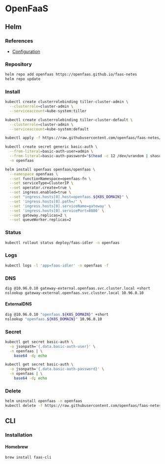 # OpenFaaS

<!--
https://artifacthub.io/packages/helm/openfaas/kafka-connector
-->

## Helm

### References

- [Configuration](https://github.com/openfaas/faas-netes/tree/master/chart/openfaas#configuration)

### Repository

```sh
helm repo add openfaas https://openfaas.github.io/faas-netes
helm repo update
```

### Install

```sh
kubectl create clusterrolebinding tiller-cluster-admin \
  --clusterrole=cluster-admin \
  --serviceaccount=kube-system:tiller

kubectl create clusterrolebinding tiller-cluster-default \
  --clusterrole=cluster-admin \
  --serviceaccount=kube-system:default
```

```sh
kubectl apply -f https://raw.githubusercontent.com/openfaas/faas-netes/master/namespaces.yml
```

```sh
kubectl create secret generic basic-auth \
  --from-literal=basic-auth-user=admin \
  --from-literal=basic-auth-password="$(head -c 12 /dev/urandom | shasum | cut -d ' ' -f 1)" \
  -n openfaas
```

```sh
helm install openfaas openfaas/openfaas \
  --namespace openfaas \
  --set functionNamespace=openfaas-fn \
  --set serviceType=ClusterIP \
  --set operator.create=true \
  --set ingress.enabled=true \
  --set "ingress.hosts[0].host=openfaas.${K8S_DOMAIN}" \
  --set 'ingress.hosts[0].path=/' \
  --set 'ingress.hosts[0].serviceName=gateway' \
  --set 'ingress.hosts[0].servicePort=8080' \
  --set gateway.replicas=2 \
  --set queueWorker.replicas=2
```

### Status

```sh
kubectl rollout status deploy/faas-idler -n openfaas
```

### Logs

```sh
kubectl logs -l 'app=faas-idler' -n openfaas -f
```

### DNS

```sh
dig @10.96.0.10 gateway-external.openfaas.svc.cluster.local +short
nslookup gateway-external.openfaas.svc.cluster.local 10.96.0.10
```

#### ExternalDNS

```sh
dig @10.96.0.10 "openfaas.${K8S_DOMAIN}" +short
nslookup "openfaas.${K8S_DOMAIN}" 10.96.0.10
```

### Secret

```sh
kubectl get secret basic-auth \
  -o jsonpath='{.data.basic-auth-user}' \
  -n openfaas | \
    base64 -d; echo

kubectl get secret basic-auth \
  -o jsonpath='{.data.basic-auth-password}' \
  -n openfaas | \
    base64 -d; echo
```

### Delete

```sh
helm uninstall openfaas -n openfaas
kubectl delete -f https://raw.githubusercontent.com/openfaas/faas-netes/master/namespaces.yml
```

## CLI

### Installation

#### Homebrew

```sh
brew install faas-cli
```

